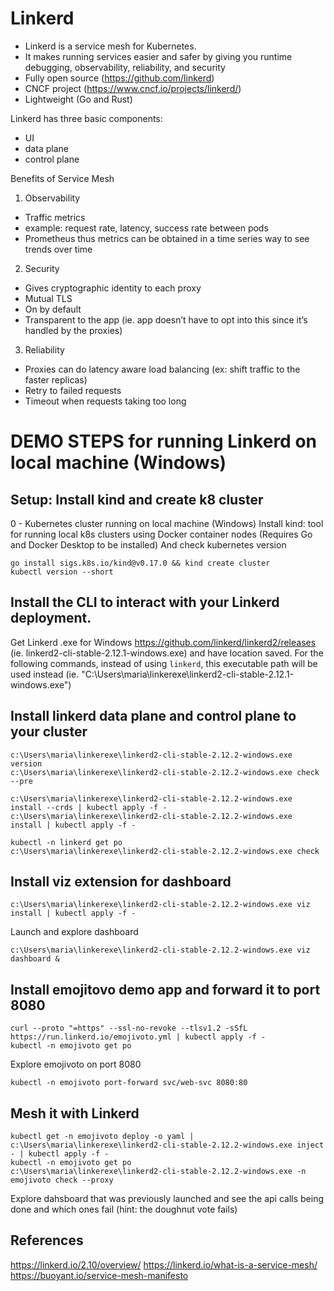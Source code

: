# Linkerd
- Linkerd is a service mesh for Kubernetes.
- It makes running services easier and safer by giving you runtime debugging, observability, reliability, and security
- Fully open source (https://github.com/linkerd)
- CNCF project (https://www.cncf.io/projects/linkerd/)
- Lightweight (Go and Rust)

Linkerd has three basic components: 
- UI
- data plane
- control plane

Benefits of Service Mesh
1. Observability
- Traffic metrics
- example: request rate, latency, success rate between pods
- Prometheus thus metrics can be obtained in a time series way to see trends over time
2. Security
- Gives cryptographic identity to each proxy
- Mutual TLS
- On by default
- Transparent to the app (ie. app doesn’t have to opt into this since it’s handled by the proxies)
3. Reliability
- Proxies can do latency aware load balancing (ex: shift traffic to the faster replicas)
- Retry to failed requests
- Timeout when requests taking too long


# DEMO STEPS for running Linkerd on local machine (Windows)

## Setup: Install kind and create k8 cluster
0 - Kubernetes cluster running on local machine (Windows)
Install kind: tool for running local k8s clusters using Docker container nodes (Requires Go and Docker Desktop to be installed)
And check kubernetes version
```
go install sigs.k8s.io/kind@v0.17.0 && kind create cluster
kubectl version --short
```

## Install the CLI to interact with your Linkerd deployment.
Get Linkerd .exe for Windows https://github.com/linkerd/linkerd2/releases (ie. linkerd2-cli-stable-2.12.1-windows.exe) and have location saved. For the following commands, instead of using `linkerd`, this executable path will be used instead (ie. "C:\Users\maria\linkerexe\linkerd2-cli-stable-2.12.1-windows.exe")

## Install linkerd data plane and control plane to your cluster
```
c:\Users\maria\linkerexe\linkerd2-cli-stable-2.12.2-windows.exe version
c:\Users\maria\linkerexe\linkerd2-cli-stable-2.12.2-windows.exe check --pre

c:\Users\maria\linkerexe\linkerd2-cli-stable-2.12.2-windows.exe install --crds | kubectl apply -f -
c:\Users\maria\linkerexe\linkerd2-cli-stable-2.12.2-windows.exe install | kubectl apply -f -

kubectl -n linkerd get po
c:\Users\maria\linkerexe\linkerd2-cli-stable-2.12.2-windows.exe check
```

## Install viz extension for dashboard 
```
c:\Users\maria\linkerexe\linkerd2-cli-stable-2.12.2-windows.exe viz install | kubectl apply -f -
```
Launch and explore dashboard
```
c:\Users\maria\linkerexe\linkerd2-cli-stable-2.12.2-windows.exe viz dashboard &
```

## Install emojitovo demo app and forward it to port 8080
```
curl --proto "=https" --ssl-no-revoke --tlsv1.2 -sSfL https://run.linkerd.io/emojivoto.yml | kubectl apply -f -
kubectl -n emojivoto get po
```
Explore emojivoto on port 8080
```
kubectl -n emojivoto port-forward svc/web-svc 8080:80
```

## Mesh it with Linkerd
```
kubectl get -n emojivoto deploy -o yaml | c:\Users\maria\linkerexe\linkerd2-cli-stable-2.12.2-windows.exe inject - | kubectl apply -f -
kubectl -n emojivoto get po
c:\Users\maria\linkerexe\linkerd2-cli-stable-2.12.2-windows.exe -n emojivoto check --proxy
```
Explore dahsboard that was previously launched and see the api calls being done and which ones fail (hint: the doughnut vote fails)

## References
https://linkerd.io/2.10/overview/
https://linkerd.io/what-is-a-service-mesh/
https://buoyant.io/service-mesh-manifesto
